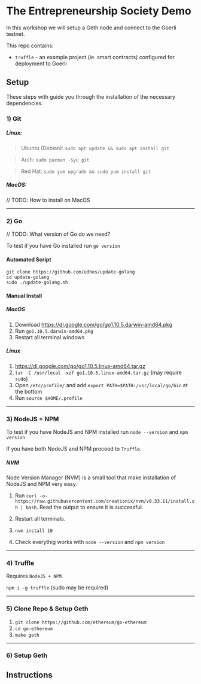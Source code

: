 # The Entrepreneurship Society Demo

In this workshop we will setup a Geth node and connect to the Goerli testnet.

This repo contains:
- `truffle` - an example project (ie. smart contracts) configured for deployment to Goerli

## Setup

These steps with guide you through the installation of the necessary dependencies. 

### 1) Git



##### Linux:
> Ubuntu (Debian): `sudo apt update && sudo apt install git`

> Arch: `sudo pacman -Syu git`

> Red Hat: `sudo yum upgrade && sudo yum install git`

##### MacOS:

// TODO: How to install on MacOS 

----
### 2) Go
// TODO: What version of Go do we need?

To test if you have Go installed run `go version`

#### Automated Script
```
git clone https://github.com/udhos/update-golang
cd update-golang
sudo ./update-golang.sh
```

#### Manual Install

##### MacOS

1. Download https://dl.google.com/go/go1.10.5.darwin-amd64.pkg
2. Run `go1.10.5.darwin-amd64.pkg`
3. Restart all terminal windows

##### Linux

1. https://dl.google.com/go/go1.10.5.linux-amd64.tar.gz
2. `tar -C /usr/local -xzf go1.10.5.linux-amd64.tar.gz` (may require `sudo`)
3. Open `/etc/profile/` and add `export PATH=$PATH:/usr/local/go/bin` at the bottom
4. Run `source $HOME/.profile`

---

### 3) NodeJS + NPM

To test if you have NodeJS and NPM installed run `node --version` and `npm version`

If you have both NodeJS and NPM proceed to `Truffle`.

##### NVM

Node Version Manager (NVM) is a small tool that make installation of NodeJS and NPM very easy.

1. Run `curl -o- https://raw.githubusercontent.com/creationix/nvm/v0.33.11/install.sh | bash`. Read the output to ensure it is successful.

2. Restart all terminals.
3. `nvm install 10`
4. Check everythig works with `node --version` and `npm version`

---

### 4) Truffle

Requires `NodeJS + NPM`.

`npm i -g truffle` (sudo may be required)

---

### 5) Clone Repo & Setup Geth

1. `git clone https://github.com/ethereum/go-ethereum`
2. `cd go-ethereum`
3. `make geth`

---

### 6) Setup Geth




## Instructions